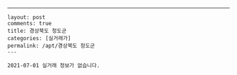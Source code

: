 ---
    layout: post
    comments: true
    title: 경상북도 청도군
    categories: [실거래가]
    permalink: /apt/경상북도 청도군
    ---

    2021-07-01 실거래 정보가 없습니다.

    